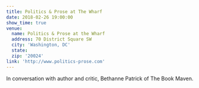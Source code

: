 ```yaml
---
title: Politics & Prose at The Wharf
date: 2018-02-26 19:00:00
show_time: true
venue:
  name: Politics & Prose at the Wharf
  address: 70 District Square SW
  city: 'Washington, DC'
  state:
  zip: '20024'
link: 'http://www.politics-prose.com'
---
```



In conversation with author and critic, Bethanne Patrick of The Book Maven.